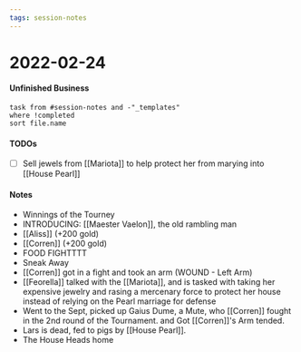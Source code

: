 ```yaml
---
tags: session-notes
---
```


# 2022-02-24

#### Unfinished Business
```dataview
task from #session-notes and -"_templates"
where !completed
sort file.name
```

#### TODOs
- [ ] Sell jewels from [[Mariota]] to help protect her from marying into [[House Pearl]]

#### Notes

- Winnings of the Tourney
- INTRODUCING: [[Maester Vaelon]], the old rambling man
- [[Aliss]] (+200 gold)
- [[Corren]] (+200 gold)
- FOOD FIGHTTTT
- Sneak Away
- [[Corren]] got in a fight and took an arm (WOUND - Left Arm)
- [[Feorella]] talked with the [[Mariota]], and is tasked with taking her expensive jewelry and rasing a mercenary force to protect her house instead of relying on the Pearl marriage for defense
- Went to the Sept, picked up Gaius Dume, a Mute, who [[Corren]] fought in the 2nd round of the Tournament. and Got [[Corren]]'s Arm tended.
- Lars is dead, fed to pigs by [[House Pearl]].
- The House Heads home